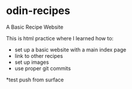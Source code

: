 # odin-recipes
A Basic Recipe Website 

This is html practice where I learned how to:

- set up a basic website with a main index page
- link to other recipes
- set up images
- use proper git commits

*test push from surface